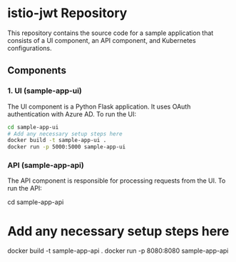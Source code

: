 # istio-jwt Repository

This repository contains the source code for a sample application that consists of a UI component, an API component, and Kubernetes configurations.

## Components

### 1. UI (sample-app-ui)

The UI component is a Python Flask application. It uses OAuth authentication with Azure AD. To run the UI:

```bash
cd sample-app-ui
# Add any necessary setup steps here
docker build -t sample-app-ui .
docker run -p 5000:5000 sample-app-ui
```

### API (sample-app-api)
The API component is responsible for processing requests from the UI. To run the API:

cd sample-app-api
# Add any necessary setup steps here
docker build -t sample-app-api .
docker run -p 8080:8080 sample-app-api


